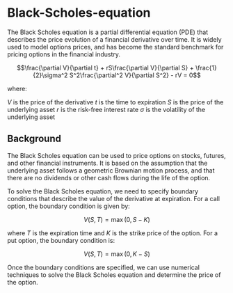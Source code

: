 # Black-Scholes-equation

The Black Scholes equation is a partial differential equation (PDE) that describes the price evolution of a financial derivative over time. It is widely used to model options prices, and has become the standard benchmark for pricing options in the financial industry.

$$\frac{\partial V}{\partial t} + rS\frac{\partial V}{\partial S} + \frac{1}{2}\sigma^2 S^2\frac{\partial^2 V}{\partial S^2} - rV = 0$$

where:

$V$ is the price of the derivative
$t$ is the time to expiration
$S$ is the price of the underlying asset
$r$ is the risk-free interest rate
$\sigma$ is the volatility of the underlying asset

## Background
The Black Scholes equation can be used to price options on stocks, futures, and other financial instruments. It is based on the assumption that the underlying asset follows a geometric Brownian motion process, and that there are no dividends or other cash flows during the life of the option.

To solve the Black Scholes equation, we need to specify boundary conditions that describe the value of the derivative at expiration. For a call option, the boundary condition is given by:

$$V(S, T) = \max(0, S - K)$$

where $T$ is the expiration time and $K$ is the strike price of the option. For a put option, the boundary condition is:

$$V(S, T) = \max(0, K - S)$$

Once the boundary conditions are specified, we can use numerical techniques to solve the Black Scholes equation and determine the price of the option.
